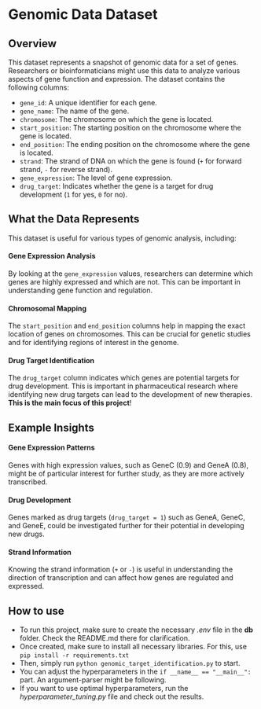 # Genomic Data Dataset

## Overview

This dataset represents a snapshot of genomic data for a set of genes. Researchers or bioinformaticians might use this data to analyze various aspects of gene function and expression. The dataset contains the following columns:

- `gene_id`: A unique identifier for each gene.
- `gene_name`: The name of the gene.
- `chromosome`: The chromosome on which the gene is located.
- `start_position`: The starting position on the chromosome where the gene is located.
- `end_position`: The ending position on the chromosome where the gene is located.
- `strand`: The strand of DNA on which the gene is found (`+` for forward strand, `-` for reverse strand).
- `gene_expression`: The level of gene expression.
- `drug_target`: Indicates whether the gene is a target for drug development (`1` for yes, `0` for no).

## What the Data Represents

This dataset is useful for various types of genomic analysis, including:

#### Gene Expression Analysis
By looking at the `gene_expression` values, researchers can determine which genes are highly expressed and which are not. This can be important in understanding gene function and regulation.

#### Chromosomal Mapping
The `start_position` and `end_position` columns help in mapping the exact location of genes on chromosomes. This can be crucial for genetic studies and for identifying regions of interest in the genome.

#### Drug Target Identification
The `drug_target` column indicates which genes are potential targets for drug development. This is important in pharmaceutical research where identifying new drug targets can lead to the development of new therapies. **This is the main focus of this project**!

## Example Insights

#### Gene Expression Patterns
Genes with high expression values, such as GeneC (0.9) and GeneA (0.8), might be of particular interest for further study, as they are more actively transcribed.

#### Drug Development
Genes marked as drug targets (`drug_target = 1`) such as GeneA, GeneC, and GeneE, could be investigated further for their potential in developing new drugs.

#### Strand Information
Knowing the strand information (`+` or `-`) is useful in understanding the direction of transcription and can affect how genes are regulated and expressed.


## How to use

- To run this project, make sure to create the necessary _.env_ file in the **db** folder. Check the README.md there for clarification.
- Once created, make sure to install all necessary libraries. For this, use ```pip install -r requirements.txt```
- Then, simply run ```python genomic_target_identification.py``` to start. 
- You can adjust the hyperparameters in the ```if __name__ == "__main__":``` part. An argument-parser might be following.
- If you want to use optimal hyperparameters, run the *hyperparameter_tuning.py* file and check out the results.